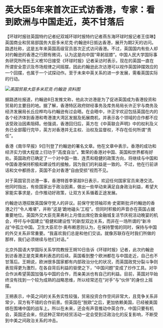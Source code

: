 # 英大臣5年来首次正式访香港，专家：看到欧洲与中国走近，英不甘落后

【环球时报驻英国特约记者纪双城环球时报特约记者燕东海环球时报记者王佳琳】英国商业和贸易部国务大臣多米尼克·约翰逊8日抵达香港，展开为期2天的访问。路透社称，这是五年来英国高级官员首次正式访问香港。不过，英国国内有些人却对约翰逊的香港之行颇有微词，认为这是向中国“卑躬屈膝”。中国人民大学国际事务研究所所长王义桅10日接受《环球时报》记者采访时表示，现在的英国一直在所谓安全意识及市场规律之间摇摆，因此约翰逊此次访港可以视作英国钟摆效应的一个回摆，也属于一个试探动作。至于未来中英关系的进一步发展，需看英国实际的行动。

![](https://inews.gtimg.com/om_bt/OfvZvvOwQ7Jf6XN1MbDvsrYKLdPzDI5D39X8aecfuMiCEAA/1000)_英国贸易大臣多米尼克·约翰逊
资料图_

据路透社报道，约翰逊8日发推文称，他此次访港是为了促进英国成为香港投资和贸易的主要目的地。据了解，香港特区政府财经事务及库务局局长许正宇与商务及经济发展局长丘应桦均与约翰逊有过会晤。在会晤中，许正宇欢迎包括英国在内的各个经济体到香港和粤港澳大湾区发掘及拓展商机，并表示各个领域的合作都不应该受政治因素阻碍。他强调，香港回归后，英方在《中英联合声明》中的权利及义务已全部履行完毕，英方对香港并无主权、治权及监督权，不存在任何所谓“责任”。

香港《南华早报》9日刊登了约翰逊的署名文章。他在文章中表示，香港的成功和经济实力很大程度上归功于“高度自治”。繁荣的香港对中国、英国和世界都有好处。英国政府已确定了一个对中国一致、连贯和稳健的政策方向，将继续与中国和中国香港保持积极和建设性的接触，因为我们的利益是一致的。不过，他在行前讲话和文中都扬言，英国不会对香港“自由受损”视而不见。

对于英国官员访港一事，香港特首李家超9日表示，欢迎任何国家官员来港交流。他同时指出，有些国家出于政治因素，做出一些举动来满足自身政治利益，希望大家能实事求是，合作推动好政策，让双方关系循着正途发展。

约翰逊访港招致英国保守党人的非议。前保守党领袖邓肯·史密斯批评约翰逊的香港之行“令人难堪”，并称“这是‘跪地磕头’工程”。但同时积极的声音亦在英国占据重要地位。英国外交大臣克莱弗利上月借出席伦敦金融城复活节庆祝活动晚宴的机会，呼吁与中国建立“稳健和建设性”的新型双边关系，而非在一场所谓的“新冷战”中孤立中国。卫生大臣尼尔·奥布赖恩则认为，在保持警惕的同时，保持与中国的外交关系非常重要。“我喜欢我们总是和他们交谈。就像苏联存在时我们所做的那样，我们必须继续与他们对话。”

北京外国语大学国际关系学院教授王朔10日告诉《环球时报》记者，此次约翰逊到访香港正是克莱弗利表态的后续。英国看到整个欧洲都在与中国走近，自己也不甘落后。王朔说，欧洲很多国家都有内部政治分化的状况，而英国政党分裂斗争则表现得更为激烈，在各自背后利益的驱使之下，“中国问题”变成了炒作工具。对华合作派希望英国加强与中国的合作，而亲美派也有自己的利益。目前，英国对华始终没有找到一个较为成熟的战略思维，所以经常还在“对手”与“伙伴”的身份上摇摆。

王朔表示，中英之间的关系务实性较强，贸易投资合作空间非常大，且竞争关系非常少，双方有不错的合作前景。但英国在“脱欧”之后，更加依赖美国，已经被美国绑在围堵中国的战车上。所以在未来，还会有声音推动中英合作，中国只要有机会，英国还会来，但这种正常的经贸活动一定会受到泛政治化的反复影响，不断受到中美之间政治关系的冲击。

